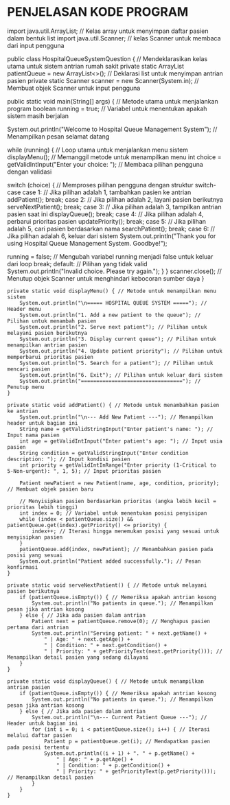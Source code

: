 # PENJELASAN KODE PROGRAM 

import java.util.ArrayList;                                             // Kelas array untuk menyimpan daftar pasien dalam bentuk list
import java.util.Scanner;                                               // kelas Scanner untuk membaca dari input pengguna

public class HospitalQueueSystemQuestion {                             // Mendeklarasikan kelas utama untuk sistem antrian rumah sakit
private static ArrayList<Patient> patientQueue = new ArrayList<>();    // Deklarasi list untuk menyimpan antrian pasien
private static Scanner scanner = new Scanner(System.in);               // Membuat objek Scanner untuk input pengguna

public static void main(String[] args) {                              // Metode utama untuk menjalankan program
boolean running = true;                                               // Variabel untuk menentukan apakah sistem masih berjalan

System.out.println("Welcome to Hospital Queue Management System");    // Menampilkan pesan selamat datang

while (running) {                                                     // Loop utama untuk menjalankan menu sistem
displayMenu(); // Memanggil metode untuk menampilkan menu
int choice = getValidIntInput("Enter your choice: ");                // Membaca pilihan pengguna dengan validasi

switch (choice) {                                                    // Memproses pilihan pengguna dengan struktur switch-case
case 1:                           // Jika pilihan adalah 1, tambahkan pasien ke antrian
addPatient(); 
break;
case 2:                          // Jika pilihan adalah 2, layani pasien berikutnya
serveNextPatient();
break;
case 3:                         // Jika pilihan adalah 3, tampilkan antrian pasien saat ini
displayQueue();
break;
case 4:                        // Jika pilihan adalah 4, perbarui prioritas pasien
updatePriority();
break;
case 5:                       // Jika pilihan adalah 5, cari pasien berdasarkan nama
searchPatient();
break;
case 6:                      // Jika pilihan adalah 6, keluar dari sistem
System.out.println("Thank you for using Hospital Queue Management System. Goodbye!");

running = false;                                                     // Mengubah variabel running menjadi false untuk keluar dari loop
break;
default:                                                            // Pilihan yang tidak valid
System.out.println("Invalid choice. Please try again.");
  }
}
scanner.close();                                                   // Menutup objek Scanner untuk menghindari kebocoran sumber daya
  }

    private static void displayMenu() { // Metode untuk menampilkan menu sistem
        System.out.println("\n===== HOSPITAL QUEUE SYSTEM ====="); // Header menu
        System.out.println("1. Add a new patient to the queue"); // Pilihan untuk menambah pasien
        System.out.println("2. Serve next patient"); // Pilihan untuk melayani pasien berikutnya
        System.out.println("3. Display current queue"); // Pilihan untuk menampilkan antrian pasien
        System.out.println("4. Update patient priority"); // Pilihan untuk memperbarui prioritas pasien
        System.out.println("5. Search for a patient"); // Pilihan untuk mencari pasien
        System.out.println("6. Exit"); // Pilihan untuk keluar dari sistem
        System.out.println("================================="); // Penutup menu
    }

    private static void addPatient() { // Metode untuk menambahkan pasien ke antrian
        System.out.println("\n--- Add New Patient ---"); // Menampilkan header untuk bagian ini
        String name = getValidStringInput("Enter patient's name: "); // Input nama pasien
        int age = getValidIntInput("Enter patient's age: "); // Input usia pasien
        String condition = getValidStringInput("Enter condition description: "); // Input kondisi pasien
        int priority = getValidIntInRange("Enter priority (1-Critical to 5-Non-urgent): ", 1, 5); // Input prioritas pasien

        Patient newPatient = new Patient(name, age, condition, priority); // Membuat objek pasien baru

        // Menyisipkan pasien berdasarkan prioritas (angka lebih kecil = prioritas lebih tinggi)
        int index = 0; // Variabel untuk menentukan posisi penyisipan
        while (index < patientQueue.size() && patientQueue.get(index).getPriority() <= priority) {
            index++; // Iterasi hingga menemukan posisi yang sesuai untuk menyisipkan pasien
        }
        patientQueue.add(index, newPatient); // Menambahkan pasien pada posisi yang sesuai
        System.out.println("Patient added successfully."); // Pesan konfirmasi
    }

    private static void serveNextPatient() { // Metode untuk melayani pasien berikutnya
        if (patientQueue.isEmpty()) { // Memeriksa apakah antrian kosong
            System.out.println("No patients in queue."); // Menampilkan pesan jika antrian kosong
        } else { // Jika ada pasien dalam antrian
            Patient next = patientQueue.remove(0); // Menghapus pasien pertama dari antrian
            System.out.println("Serving patient: " + next.getName() +
                " | Age: " + next.getAge() +
                " | Condition: " + next.getCondition() +
                " | Priority: " + getPriorityText(next.getPriority())); // Menampilkan detail pasien yang sedang dilayani
        }
    }

    private static void displayQueue() { // Metode untuk menampilkan antrian pasien
        if (patientQueue.isEmpty()) { // Memeriksa apakah antrian kosong
            System.out.println("No patients in queue."); // Menampilkan pesan jika antrian kosong
        } else { // Jika ada pasien dalam antrian
            System.out.println("\n--- Current Patient Queue ---"); // Header untuk bagian ini
            for (int i = 0; i < patientQueue.size(); i++) { // Iterasi melalui daftar pasien
                Patient p = patientQueue.get(i); // Mendapatkan pasien pada posisi tertentu
                System.out.println((i + 1) + ". " + p.getName() +
                    " | Age: " + p.getAge() +
                    " | Condition: " + p.getCondition() +
                    " | Priority: " + getPriorityText(p.getPriority())); // Menampilkan detail pasien
            }
        }
    }
